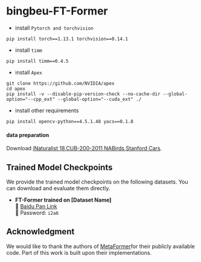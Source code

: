 # bingbeu-FT-Former

* install `Pytorch and torchvision`
```
pip install torch==1.13.1 torchvision==0.14.1
```
* install `timm`
```
pip install timm==0.4.5
```
* install `Apex`
```
git clone https://github.com/NVIDIA/apex
cd apex
pip install -v --disable-pip-version-check --no-cache-dir --global-option="--cpp_ext" --global-option="--cuda_ext" ./
```
* install other requirements
```
pip install opencv-python==4.5.1.48 yacs==0.1.8
```
#### data preparation
Download [iNaturalist 18](https://github.com/visipedia/inat_comp),[CUB-200-2011](http://www.vision.caltech.edu/visipedia/CUB-200-2011.html),[NABirds](https://dl.allaboutbirds.org/nabirds),[Stanford Cars](https://ai.stanford.edu/~jkrause/cars/car_dataset.html).

## Trained Model Checkpoints

We provide the trained model checkpoints on the following datasets. You can download and evaluate them directly.

- **FT-Former trained on [Dataset Name]**  
  🔗 [Baidu Pan Link](https://pan.baidu.com/s/1CAa0VdSE8BY4n_SYeFvYLg?pwd=i2a6)  
  🔐 Password: `i2a6`  

## Acknowledgment

We would like to thank the authors of [MetaFormer](https://github.com/dqshuai/MetaFormer)for their publicly available code. Part of this work is built upon their implementations.

